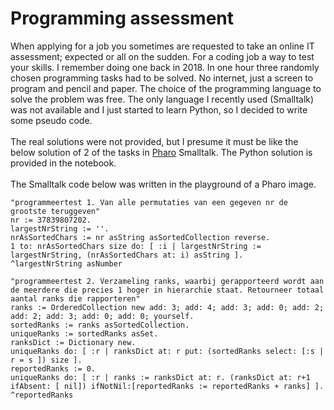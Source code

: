 # Programming assessment
When applying for a job you sometimes are requested to take an online IT assessment; expected or all on the sudden. For a coding job a way to test your skills. I remember doing one back in 2018. In one hour three randomly chosen programming tasks had to be solved. No internet, just a screen to program and pencil and paper. The choice of the programming language to solve the problem was free. The only language I recently used (Smalltalk) was not available and I just started to learn Python, so I decided to write some pseudo code. 
<br><br>
The real solutions were not provided, but I presume it must be like the below solution of 2 of the tasks in [Pharo](https://pharo.org) Smalltalk. The Python solution is provided in the notebook.<br><br>
The Smalltalk code below was written in the playground of a Pharo image.
```smalltalk
"programmeertest 1. Van alle permutaties van een gegeven nr de grootste teruggeven"
nr := 37839807202.
largestNrString := ''.
nrAsSortedChars := nr asString asSortedCollection reverse.
1 to: nrAsSortedChars size do: [ :i | largestNrString := largestNrString, (nrAsSortedChars at: i) asString ].
^largestNrString asNumber
```

```Smalltalk
"programmeertest 2. Verzameling ranks, waarbij gerapporteerd wordt aan de meerdere die precies 1 hoger in hierarchie staat. Retourneer totaal aantal ranks die rapporteren"
ranks := OrderedCollection new add: 3; add: 4; add: 3; add: 0; add: 2; add: 2; add: 3; add: 0; add: 0; yourself.
sortedRanks := ranks asSortedCollection.
uniqueRanks := sortedRanks asSet.
ranksDict := Dictionary new.
uniqueRanks do: [ :r | ranksDict at: r put: (sortedRanks select: [:s | r = s ]) size ].
reportedRanks := 0.
uniqueRanks do: [ :r | ranks := ranksDict at: r. (ranksDict at: r+1 ifAbsent: [ nil]) ifNotNil:[reportedRanks := reportedRanks + ranks] ]. 
^reportedRanks
```

```python

```
